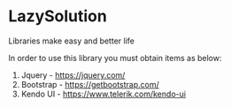 # LazySolution
Libraries make easy and better life

In order to use this library you must obtain items as below: 
1) Jquery - https://jquery.com/
2) Bootstrap - https://getbootstrap.com/
3) Kendo UI - https://www.telerik.com/kendo-ui
